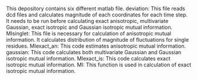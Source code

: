 This depository contains six different matlab file.
deviation: This file reads dcd files and calculates magnitude of each coordinates for each time step. It needs to be run before calculating exact anisotropic, multivariate Gaussian, exact isotropic and Gaussian isotropic mutual information.
MIsinglet: This file is necessary for calculation of anisotropic mutual information. It calculates distribution of magnitude of fluctuations for single residues.
MIexact_an: This code estimates anisotropic mutual information.
gaussian: This code calculates both multivariate Gaussian and Gaussian isotropic mutual information.
MIexact_is: This code calculates exact isotropic mutual information.
MI: This function is used in calculation of exact isotropic mutual information.
